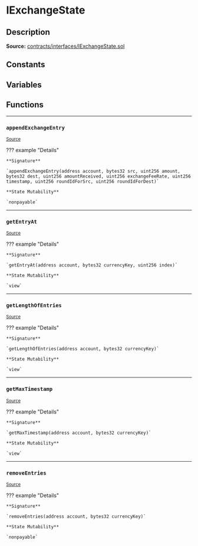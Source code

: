# IExchangeState

## Description

**Source:** [contracts/interfaces/IExchangeState.sol](https://github.com/Synthetixio/synthetix/tree/v2.21.15/contracts/interfaces/IExchangeState.sol)

## Constants

## Variables

## Functions

---

### `appendExchangeEntry`

<sub>[Source](https://github.com/Synthetixio/synthetix/tree/v2.21.15/contracts/interfaces/IExchangeState.sol#L29)</sub>

??? example "Details"

    **Signature**

    `appendExchangeEntry(address account, bytes32 src, uint256 amount, bytes32 dest, uint256 amountReceived, uint256 exchangeFeeRate, uint256 timestamp, uint256 roundIdForSrc, uint256 roundIdForDest)`

    **State Mutability**

    `nonpayable`

---

### `getEntryAt`

<sub>[Source](https://github.com/Synthetixio/synthetix/tree/v2.21.15/contracts/interfaces/IExchangeState.sol#L8)</sub>

??? example "Details"

    **Signature**

    `getEntryAt(address account, bytes32 currencyKey, uint256 index)`

    **State Mutability**

    `view`

---

### `getLengthOfEntries`

<sub>[Source](https://github.com/Synthetixio/synthetix/tree/v2.21.15/contracts/interfaces/IExchangeState.sol#L6)</sub>

??? example "Details"

    **Signature**

    `getLengthOfEntries(address account, bytes32 currencyKey)`

    **State Mutability**

    `view`

---

### `getMaxTimestamp`

<sub>[Source](https://github.com/Synthetixio/synthetix/tree/v2.21.15/contracts/interfaces/IExchangeState.sol#L26)</sub>

??? example "Details"

    **Signature**

    `getMaxTimestamp(address account, bytes32 currencyKey)`

    **State Mutability**

    `view`

---

### `removeEntries`

<sub>[Source](https://github.com/Synthetixio/synthetix/tree/v2.21.15/contracts/interfaces/IExchangeState.sol#L41)</sub>

??? example "Details"

    **Signature**

    `removeEntries(address account, bytes32 currencyKey)`

    **State Mutability**

    `nonpayable`
